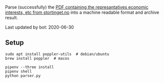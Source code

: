 Parse (successfully) the [PDF containing the represantatives economic interests, etc from stortinget.no](https://www.stortinget.no/no/Stortinget-og-demokratiet/Representantene/Okonomiske-interesser/) into a machine readable format and archive result.

Last updated by bot: 2020-06-30

## Setup
    sudo apt install poppler-utils  # debian/ubuntu
    brew install poppler  # macos

    pipenv --three install
    pipenv shell
    python parser.py
